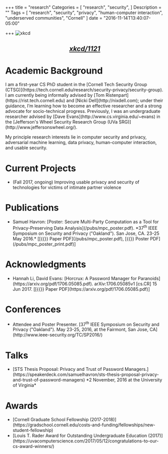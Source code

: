 +++
title = "research"
Categories = [
  "research",
  "security",
]
Description = ""
Tags = [
  "research",
  "security",
  "privacy",
  "human-computer interaction",
  "underserved communities",
  "Cornell"
]
date = "2016-11-14T13:40:07-05:00"

+++
![xkcd](/img/identity.png)
## <div style="text-align:center">*[xkcd/1121](https://xkcd.com/1121/)*</div>

<h1> Academic Background</h1>
 I am a first-year CS PhD student in the [Cornell Tech Security Group (CTSG)](https://tech.cornell.edu/research/security-privacy/security-group).
I am currently being informally advised by [Tom Ristenpart](https://rist.tech.cornell.edu) 
 and [Nicki Dell](http://nixdell.com); under their guidance, I’m learning how
to become an effective researcher and a strong advocate for socio-technical
progress.
 Previously, I was an undergraduate researcher advised by [Dave
 Evans](http://www.cs.virginia.edu/~evans) in the [Jefferson's Wheel Security Research Group (UVa SRG)](http://www.jeffersonswheel.org/). 


 My principle research interests lie in computer security and privacy,
 adversarial machine learning, data privacy, human-computer interaction, and usable security. 
 
<h1> Current Projects</h1>
<ul class="ul-interests fa-ul">
<li>
<i class="fa-li fa fa-hand-o-right"></i>
 (Fall 2017, ongoing) Improving usable privacy and security of technologies for victims of intimate
partner violence
 </li>
 </ul>

<h1> Publications </h1>
<ul class="ul-interests fa-ul">
<li>
<i class="fa-li fa fa-hand-o-right"></i>
Samuel Havron: [Poster: Secure
Multi-Party Computation as a Tool for Privacy-Preserving Data
Analysis](/pubs/mpc_poster.pdf).
*37<sup>th</sup> IEEE Symposium on Security and Privacy ("Oakland"). 
San Jose, CA. 23-25 May 2016.* 
[[{{<fa file-pdf-o>}} Paper PDF](/pubs/mpc_poster.pdf), [{{<fa file-pdf-o>}} Poster PDF](/pubs/mpc_poster_print.pdf)]
</li>
</ul>

<h1> Acknowledgments </h1>
<ul class="ul-interests fa-ul">
<li>
<i class="fa-li fa fa-hand-o-right"></i>
Hannah Li, David Evans: [Horcrux: A Password Manager for Paranoids](https://arxiv.org/pdf/1706.05085.pdf). arXiv:1706.05085v1 [cs.CR] 15 Jun 2017.
[[{{<fa file-pdf-o>}} Paper PDF](https://arxiv.org/pdf/1706.05085.pdf)]
</ul>

<h1> Conferences </h1>
<ul class="ul-interests fa-ul">
<li>
<i class="fa-li fa fa-hand-o-right"></i>
Attendee and Poster Presenter. 
[37<sup>th</sup> IEEE Symposium on Security and Privacy ("Oakland"). May 23-25, 2016, at the
Fairmont, San Jose, CA](http://www.ieee-security.org/TC/SP2016/)
</li>
</ul>

<h1> Talks </h1>
<ul class="ul-interests fa-ul">
<li>
<i class="fa-li fa fa-hand-o-right"></i>
[STS Thesis Proposal: Privacy and Trust of Password
Managers.](https://speakerdeck.com/samuelhavron/sts-thesis-proposal-privacy-and-trust-of-password-managers)
*2 November, 2016 at the University of Virginia*

<!--<script async class="speakerdeck-embed"
data-id="00d25d30ddcd4fa499fa6b3447be0a49" data-ratio="1.7777777778"
src="//speakerdeck.com/assets/embed.js"></script> -->
</li>
</ul>


<h1> Awards </h1>
<ul class="ul-interests fa-ul">
<li>
<i class="fa-li fa fa-hand-o-right"></i>
[Cornell Graduate School Fellowship (2017-2018)](https://gradschool.cornell.edu/costs-and-funding/fellowships/new-student-fellowship)
</li>

<li>
<i class="fa-li fa fa-hand-o-right"></i>
[Louis T. Rader Award for Outstanding
Undergraduate Education (2017)](https://uvacomputerscience.com/2017/05/12/congratulations-to-our-cs-award-winners/)
</li>
</ul>
